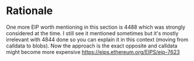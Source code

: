 # Rationale

One more EIP worth mentioning in this section is 4488 which was strongly considered at the time. I still see it mentioned sometimes but it's mostly irrelevant with 4844 done so you can explain it in this context (moving from calldata to blobs). Now the approach is the exact opposite and calldata might become more expensive https://eips.ethereum.org/EIPS/eip-7623
